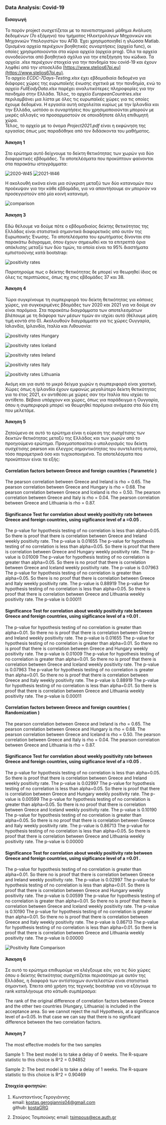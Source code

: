 ### Data Analysis: Covid-19
#### Εισαγωγή
Το παρόν project συσχετίζεται με το πανεπιστημιακό μάθημα Ανάλυση δεδομένων (7ο εξάμηνο) του τμήματος Ηλεκτρολόγων Μηχανικών και Μηχανικών Υπολογιστών του ΑΠΘ. Έχει χρησιμοποιηθεί η γλώσσα Matlab. Ορισμένα αρχεία περιέχουν βοηθητικές συναρτήσεις (αρχεία func), οι οποίες χρησιμοποιούνται στα κύρια αρχεία (αρχεία prog). Όλα τα αρχεία συνοδεύονται από βοηθητικά σχόλια για την επεξήγηση του κώδικα. Τα αρχεία .xlsx περιέχουν στοιχεία για την πανδημία του covid-19 και έχουν ληφθεί από την ιστοσελίδα [https://www.stelios67pi.eu](https://www.stelios67pi.eu).  
Το αρχείο _ECDC-7Days-Testing.xlsx_ έχει εβδομαδιαία δεδομένα για διάφορες χώρες της ευρωπαϊκής ένωσης σχετικά με την πανδημία, ενώ το αρχείο _FullEodyData.xlsx_ παρέχει αναλυτικότερες πληροφορίες για την πανδημία στην Ελλάδα. Τέλος, το αρχείο _EuropeanCountries.xlsx_ περιλαμβάνει μια λίστα με όλες τις ευρωπαϊκές χώρες για τις οποίες έχουμε δεδομένα.
Η εργασία αυτή ασχολείται κυρίως με την Ιρλανδία και την Ελλάδα, ωστόσο οι συναρτήσεις που χρησιμοποιούνται μπορούν με μικρές αλλαγές να προσαρμοστούν σε οποιαδήποτε άλλη επιθυμητή χώρα.  
Τέλος, το αρχείο με το όνομα _Project2021.pdf_ είναι η εκφώνηση της εργασίας όπως μας παραδόθηκε από τον διδάσκοντα του μαθήματος.

#### Άσκηση 1
Στο ερώτημα αυτό δείχνουμε το δείκτη θετικότητας των χωρών για δύο διαφορετικές εβδομάδες. Τα αποτελέσματα που προκύπτουν φαίνονται στα παρακάτω ιστογράμματα:

![2020-W45](./images/exe1/2020w45.png)
![2021-W46](./images/exe1/2021w46.png)

Η ακολουθή εικόνα είναι μια σύγκριση μεταξύ των δύο κατανομών που προέκυψαν για την κάθε εβδομάδα, για να απαντήσουμε αν μπορούν να προσεγγιστούν από μία κοινή κατανομή.

![comparison](./images/exe1/comparison.png)

#### Άσκηση 3
Εδώ θέλουμε να δούμε πότε ο εβδομαδιαίος δείκτης θετικότητας της Ελλάδας είναι στατιστικά  σημαντικά διαφορετικός  από αυτόν της Ευρωπαικής Ένωσης. Τα αποτελέσματα του ερωτήματος δίνονται στο παρακάτω διάγραμμα, όπου έχουν σημειωθεί και τα επιτρεπτά όρια απόκλισης μεταξύ των δύο τιμών, τα οποία είναι τα 95% διαστήματα εμπιστοσύνης κατά bootstrap:

![positivity rates](./images/exe3/greece_europe_rates.png)

Παρατηρούμε πως ο δείκτης θετικότητας δε μπορεί να θεωρηθεί ίδιος σε όλες τις περιπτώσεις, όπως πχ στις εβδομάδες 37 και 38.


#### Άσκηση 4
Τώρα συγκρίνουμε τη συμπεριφορά του δείκτη θετικότητας για κάποιες χώρες, για συγκεκριμένες βδομάδες των 2020 και 2021 για να δούμε αν είναι παρόμοια. Στα παρακάτω διαγράμματα των αποτελεσμάτων βλέπουμε με τη διάφορα των μέσων τιμών αν ισχύει αυτό (θέλουμε μέση τιμή κοντά στο 0). Ακολουθούν διαγράμματα για τις χώρες Ουγγαρία, Ισλανδία, Ιρλανδία, Ιταλία και Λιθουανία:

![positivity rates Hungary](./images/exe4/hungary.png)

![positivity rates Iceland](./images/exe4/iceland.png)

![positivity rates Ireland](./images/exe4/ireland.png)

![positivity rates Italy](./images/exe4/italy.png)

![positivity rates Lithuania](./images/exe4/lithuania.png)

Ακόμη και για αυτό το μικρό δείγμα χωρών η συμπεριφορά είναι χαοτική. Χώρες όπως η Ιρλανδία έχουν εμφανώς μεγαλύτερο δείκτη θετικότητας για το έτος 2021, εν αντιθέσει με χώρες σαν την Ιταλία που ισχύει το αντίθετο. Βέβαια υπάρχουν και χώρες, όπως για παράδειγμα η Ουγγαρία, όπου η συμπεριφορά μπορεί να θεωρηθεί παρόμοια ανάμεσα στα δύο έτη που μελετάμε.

#### Άσκηση 5
Ζητούμενο σε αυτό το ερώτημα είναι η εύρεση της συσχέτισης των δεικτών θετικότητας μεταξύ της Ελλάδας και των χωρών από το προηγούμενο ερώτημα. Πραγματοποιείται ο υπολογισμός του δείκτη συσχέτισης pearson και έλεγχος σημαντικότητας του συντελεστή αυτού, τόσο παραμετρικά όσο και τυχαιοποιημένα.
Τα αποτελέσματα που προκύπτουν είναι τα εξής:

#### Correlation factors between Greece and foreign countries ( Parametric )
The pearson correlation between Greece and Ireland is rho = 0.65.
The pearson correlation between Greece and Hungary is rho = 0.68.
The pearson correlation between Greece and Iceland is rho = 0.50.
The pearson correlation between Greece and Italy is rho = 0.04.
The pearson correlation between Greece and Lithuania is rho = 0.87.

#### Significance Test for correlation about weekly positivity rate between Greece and foreign countries, using sigificance level of a =0.05 .
The p-value for hypothesis testing of no correlation is less than alpha=0.05. So there is  proof that there is correlation between Greece and Ireland weekly positivity rate.
The p-value is 0.01655
The p-value for hypothesis testing of no correlation is less than alpha=0.05. So there is  proof that there is correlation between Greece and Hungary weekly positivity rate.
The p-value is 0.01009
The p-value for hypothesis testing of no correlation is greater than alpha=0.05. So there is no proof that there is correlation between Greece and Iceland weekly positivity rate.
The p-value is 0.07963
The p-value for hypothesis testing of no correlation is greater than alpha=0.05. So there is no proof that there is correlation between Greece and Italy weekly positivity rate.
The p-value is 0.88919
The p-value for hypothesis testing of no correlation is less than alpha=0.05. So there is  proof that there is correlation between Greece and Lithuania weekly positivity rate.
The p-value is 0.00011

#### Significance Test for correlation about weekly positivity rate between Greece and foreign countries, using sigificance level of a =0.01 .
The p-value for hypothesis testing of no correlation is greater than alpha=0.01. So there no is proof that there is correlation between Greece and Ireland weekly positivity rate.
The p-value is 0.01655
The p-value for hypothesis testing of no correlation is greater than alpha=0.01. So there no is proof that there is correlation between Greece and Hungary weekly positivity rate.
The p-value is 0.01009
The p-value for hypothesis testing of no correlation is greater than alpha=0.01. So there no is proof that there is correlation between Greece and Iceland weekly positivity rate.
The p-value is 0.07963
The p-value for hypothesis testing of no correlation is greater than alpha=0.01. So there no is proof that there is correlation between Greece and Italy weekly positivity rate.
The p-value is 0.88919
The p-value for hypothesis testing of no correlation is less than alpha=0.01. So there is  proof that there is correlation between Greece and Lithuania weekly positivity rate.
The p-value is 0.00011

#### Correlation factors between Greece and foreign countries ( Randomization )
The pearson correlation between Greece and Ireland is rho = 0.65.
The pearson correlation between Greece and Hungary is rho = 0.68.
The pearson correlation between Greece and Iceland is rho = 0.50.
The pearson correlation between Greece and Italy is rho = 0.04.
The pearson correlation between Greece and Lithuania is rho = 0.87.

#### Significance Test for correlation about weekly positivity rate between Greece and foreign countries, using sigificance level of a =0.05 .
The p-value for hypothesis testing of no correlation is less than alpha=0.05. So there is  proof that there is correlation between Greece and Ireland weekly positivity rate.
The p-value is 0.02997
The p-value for hypothesis testing of no correlation is less than alpha=0.05. So there is  proof that there is correlation between Greece and Hungary weekly positivity rate.
The p-value is 0.00599
The p-value for hypothesis testing of no correlation is greater than alpha=0.05. So there is no proof that there is correlation between Greece and Iceland weekly positivity rate.
The p-value is 0.10190
The p-value for hypothesis testing of no correlation is greater than alpha=0.05. So there is no proof that there is correlation between Greece and Italy weekly positivity rate.
The p-value is 0.86713
The p-value for hypothesis testing of no correlation is less than alpha=0.05. So there is  proof that there is correlation between Greece and Lithuania weekly positivity rate.
The p-value is 0.00000

#### Significance Test for correlation about weekly positivity rate between Greece and foreign countries, using sigificance level of a =0.01 .
The p-value for hypothesis testing of no correlation is greater than alpha=0.01. So there no is proof that there is correlation between Greece and Ireland weekly positivity rate.
The p-value is 0.02997
The p-value for hypothesis testing of no correlation is less than alpha=0.01. So there is  proof that there is correlation between Greece and Hungary weekly positivity rate.
The p-value is 0.00599
The p-value for hypothesis testing of no correlation is greater than alpha=0.01. So there no is proof that there is correlation between Greece and Iceland weekly positivity rate.
The p-value is 0.10190
The p-value for hypothesis testing of no correlation is greater than alpha=0.01. So there no is proof that there is correlation between Greece and Italy weekly positivity rate.
The p-value is 0.86713
The p-value for hypothesis testing of no correlation is less than alpha=0.01. So there is  proof that there is correlation between Greece and Lithuania weekly positivity rate.
The p-value is 0.00000


![Positivity Rate Comparison](./images/github5.png)


#### Άσκηση 6
Σε αυτό το ερώτημα επιθυμούμε να ελέγξουμε εάν, για τις δύο χώρες όπου ο δείκτης θετικότητας συσχετίζεται περισσότερο με αυτόν της Ελλάδας, η διαφορά των αντίστοιχων συντελεστών είναι στατιστικά σημαντική.
Έπειτα από χρήση της τεχνικής bootstrap για να εξάγουμε το rank καταλήγουμε στο κάτωθι συμπέρασμα: 

The rank of the original difference of correlation factors between Greece and the other two countries (Hungary, Lithuania) is included in the acceptance area.
So we cannot reject the null Hypothesis, at a significance level of a=0.05. In that case we can say that there is no significant difference between the two correlation factors.



#### Άσκηση 7


The most effective models for the two samples

Sample 1: The best model is to take a delay of 0 weeks.
The R-square statistic to this choice is R^2 = 0.94852

Sample 2: The best model is to take a delay of 1 weeks.
The R-square statistic to this choice is R^2 = 0.90469



#### Στοιχεία φοιτητών:
1.  Κωνσταντίνος Γερογιάννης  
email: kostas.gerogiannis04@gmail.com  
github: [kostaGRG](https://github.com/kostaGRG)

2. Σταύρος Τσιμπούκης
email: tsimpous@ece.auth.gr

